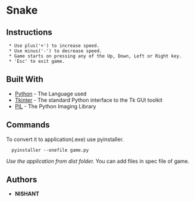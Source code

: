 # Snake

## Instructions
```
 * Use plus('+') to increase speed.
 * Use minus('-') to decrease speed.
 * Game starts on pressing any of the Up, Down, Left or Right key.
 * 'Esc' to exit game.
```

## Built With
* [Python](https://www.python.org/) - The Language used
* [Tkinter](https://wiki.python.org/moin/TkInter) - The standard Python interface to the Tk GUI toolkit
* [PIL](https://pillow.readthedocs.io/) - The Python Imaging Library

## Commands
To convert it to application(.exe) use pyinstaller.
```
  pyinstaller --onefile game.py
```
_Use the application from dist folder._
You can add files in spec file of game.

## Authors

* **NISHANT**
